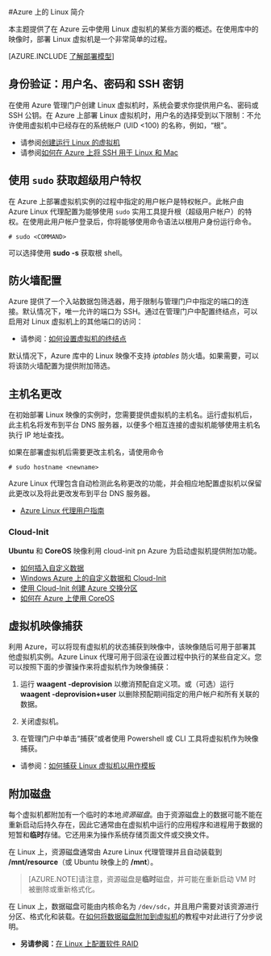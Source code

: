 <properties
	pageTitle="Azure 中的 Linux 简介 | Windows Azure"
	description="了解如何在 Azure 上使用 Linux 虚拟机。"
	services="virtual-machines"
	documentationCenter="python"
	authors="szarkos"
	manager="timlt"
	editor=""
	tags="azure-resource-manager,azure-service-management"/>

<tags
	ms.service="virtual-machines"
	ms.date="11/13/2015"
	wacn.date="02/17/2016"/>

#Azure 上的 Linux 简介

本主题提供了在 Azure 云中使用 Linux 虚拟机的某些方面的概述。在使用库中的映像时，部署 Linux 虚拟机是一个非常简单的过程。

[AZURE.INCLUDE [了解部署模型](../includes/learn-about-deployment-models-both-include.md)]

## 身份验证：用户名、密码和 SSH 密钥

在使用 Azure 管理门户创建 Linux 虚拟机时，系统会要求你提供用户名、密码或 SSH 公钥。在 Azure 上部署 Linux 虚拟机时，用户名的选择受到以下限制：不允许使用虚拟机中已经存在的系统帐户 (UID <100) 的名称，例如，“根”。


 - 请参阅[创建运行 Linux 的虚拟机](/documentation/articles/virtual-machines-linux-tutorial-portal-rm)
 - 请参阅[如何在 Azure 上将 SSH 用于 Linux 和 Mac](/documentation/articles/virtual-machines-linux-use-ssh-key)

## 使用 `sudo` 获取超级用户特权

在 Azure 上部署虚拟机实例的过程中指定的用户帐户是特权帐户。此帐户由 Azure Linux 代理配置为能够使用 `sudo` 实用工具提升根（超级用户帐户）的特权。在使用此用户帐户登录后，你将能够使用命令语法以根用户身份运行命令。

	# sudo <COMMAND>

可以选择使用 **sudo -s** 获取根 shell。


## 防火墙配置

Azure 提供了一个入站数据包筛选器，用于限制与管理门户中指定的端口的连接。默认情况下，唯一允许的端口为 SSH。通过在管理门户中配置终结点，可以启用对 Linux 虚拟机上的其他端口的访问：

 - 请参阅：[如何设置虚拟机的终结点](/documentation/articles/virtual-machines-set-up-endpoints/)

默认情况下，Azure 库中的 Linux 映像不支持 *iptables* 防火墙。如果需要，可以将该防火墙配置为提供附加筛选。


## 主机名更改

在初始部署 Linux 映像的实例时，您需要提供虚拟机的主机名。运行虚拟机后，此主机名将发布到平台 DNS 服务器，以便多个相互连接的虚拟机能够使用主机名执行 IP 地址查找。

如果在部署虚拟机后需要更改主机名，请使用命令

	# sudo hostname <newname>

Azure Linux 代理包含自动检测此名称更改的功能，并会相应地配置虚拟机以保留此更改以及将此更改发布到平台 DNS 服务器。

 - [Azure Linux 代理用户指南](/documentation/articles/virtual-machines-linux-agent-user-guide/)

### Cloud-Init
**Ubuntu** 和 **CoreOS** 映像利用 cloud-init pn Azure 为启动虚拟机提供附加功能。

 - [如何插入自定义数据](/documentation/articles/virtual-machines-how-to-inject-custom-data)
 - [Windows Azure 上的自定义数据和 Cloud-Init](http://azure.microsoft.com/blog/2014/04/21/custom-data-and-cloud-init-on-windows-azure/)
 - [使用 Cloud-Init 创建 Azure 交换分区](https://wiki.ubuntu.com/AzureSwapPartitions)
 - [如何在 Azure 上使用 CoreOS](/documentation/articles/virtual-machines-linux-coreos-how-to)


## 虚拟机映像捕获

利用 Azure，可以将现有虚拟机的状态捕获到映像中，该映像随后可用于部署其他虚拟机实例。Azure Linux 代理可用于回滚在设置过程中执行的某些自定义。您可以按照下面的步骤操作来将虚拟机作为映像捕获：

1. 运行 **waagent -deprovision** 以撤消预配自定义项。或（可选）运行 **waagent -deprovision+user** 以删除预配期间指定的用户帐户和所有关联的数据。

2. 关闭虚拟机。

3. 在管理门户中单击“捕获”或者使用 Powershell 或 CLI 工具将虚拟机作为映像捕获。

 - 请参阅：[如何捕获 Linux 虚拟机以用作模板](/documentation/articles/virtual-machines-linux-capture-image/)


## 附加磁盘

每个虚拟机都附加有一个临时的本地*资源磁盘*。由于资源磁盘上的数据可能不能在重新启动后持久存在，因此它通常由在虚拟机中运行的应用程序和进程用于数据的短暂和**临时**存储。它还用来为操作系统存储页面文件或交换文件。

在 Linux 上，资源磁盘通常由 Azure Linux 代理管理并且自动装载到 **/mnt/resource**（或 Ubuntu 映像上的 **/mnt**）。


>[AZURE.NOTE]请注意，资源磁盘是**临时**磁盘，并可能在重新启动 VM 时被删除或重新格式化。

在 Linux 上，数据磁盘可能由内核命名为 `/dev/sdc`，并且用户需要对该资源进行分区、格式化和装载。在[如何将数据磁盘附加到虚拟机](/documentation/articles/virtual-machines-linux-how-to-attach-disk)的教程中对此进行了分步说明。

 - **另请参阅：**[在 Linux 上配置软件 RAID](/documentation/articles/virtual-machines-linux-configure-raid)

<!---HONumber=Mooncake_1207_2015-->